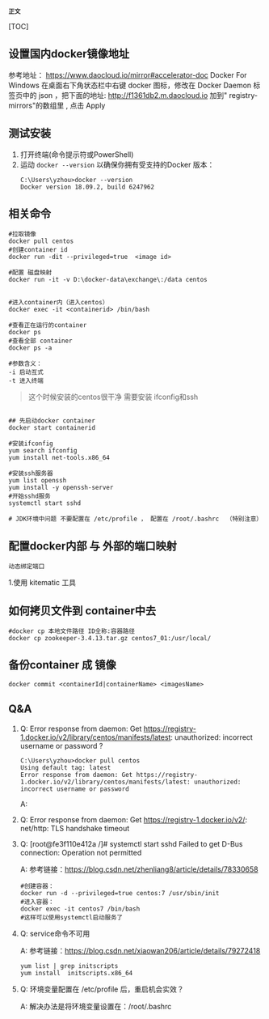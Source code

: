 **`正文`**

[TOC]


## 设置国内docker镜像地址
参考地址： https://www.daocloud.io/mirror#accelerator-doc
Docker For Windows
在桌面右下角状态栏中右键 docker 图标，修改在 Docker Daemon 标签页中的 json ，把下面的地址:
http://f1361db2.m.daocloud.io
加到" registry-mirrors"的数组里 , 点击 Apply 

## 测试安装
1. 打开终端(命令提示符或PowerShell)
2. 运动 `docker --version` 以确保你拥有受支持的Docker 版本：
    ```shell
    C:\Users\yzhou>docker --version
    Docker version 18.09.2, build 6247962
    ```

## 相关命令
```shell
#拉取镜像
docker pull centos
#创建container id
docker run -dit --privileged=true  <image id> 

#配置 磁盘映射 
docker run -it -v D:\docker-data\exchange\:/data centos


#进入container内（进入centos）
docker exec -it <containerid> /bin/bash 

#查看正在运行的container
docker ps
#查看全部 container
docker ps -a

#参数含义：
-i 启动互式
-t 进入终端

```
>这个时候安装的centos很干净 需要安装 ifconfig和ssh
```shell

## 先启动docker container
docker start containerid

#安装ifconfig
yum search ifconfig
yum install net-tools.x86_64

#安装ssh服务器
yum list openssh
yum install -y openssh-server
#开始sshd服务
systemctl start sshd

# JDK环境中问题 不要配置在 /etc/profile ， 配置在 /root/.bashrc  （特别注意）

```
## 配置docker内部 与 外部的端口映射
`动态绑定端口`

1.使用 kitematic 工具
 


## 如何拷贝文件到 container中去
```shell
#docker cp 本地文件路径 ID全称:容器路径
docker cp zookeeper-3.4.13.tar.gz centos7_01:/usr/local/
```

## 备份container 成 镜像
```shell
docker commit <containerId|containerName> <imagesName> 
```



## Q&A
1. 
    Q:
    Error response from daemon: Get https://registry-1.docker.io/v2/library/centos/manifests/latest: unauthorized: incorrect username or password ?

    ```shell
    C:\Users\yzhou>docker pull centos
    Using default tag: latest
    Error response from daemon: Get https://registry-1.docker.io/v2/library/centos/manifests/latest: unauthorized: incorrect username or password
    ```
    A:


2.
    Q:
    Error response from daemon: Get https://registry-1.docker.io/v2/: net/http: TLS handshake timeout



3.
    Q:
    [root@fe3f110e412a /]# systemctl start sshd
    Failed to get D-Bus connection: Operation not permitted

    A:
    参考链接：https://blog.csdn.net/zhenliang8/article/details/78330658
    ```shell
    #创建容器：
    docker run -d --privileged=true centos:7 /usr/sbin/init
    #进入容器：
    docker exec -it centos7 /bin/bash
    #这样可以使用systemctl启动服务了
    ```
4.
    Q:
    service命令不可用

    A:
    参考链接：https://blog.csdn.net/xiaowan206/article/details/79272418
    ```shell
    yum list | grep initscripts
    yum install  initscripts.x86_64

    ```
5.
    Q:
    环境变量配置在 /etc/profile 后，重启机会实效？

    A:
    解决办法是将环境变量设置在：/root/.bashrc


